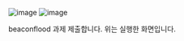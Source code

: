 ![image](https://github.com/BoB12-sumin/airoflood/assets/66521935/5dab7ae0-8386-4a15-aa08-7220baa8ddf7)
![image](https://github.com/BoB12-sumin/airoflood/assets/66521935/843b62fc-edac-481c-855e-7b06a052e136)


beaconflood 과제 제출합니다.
위는 실행한 화면입니다.
